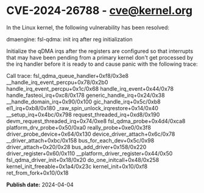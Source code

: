 # CVE-2024-26788 - cve@kernel.org

In the Linux kernel, the following vulnerability has been resolved:

dmaengine: fsl-qdma: init irq after reg initialization

Initialize the qDMA irqs after the registers are configured so that
interrupts that may have been pending from a primary kernel don't get
processed by the irq handler before it is ready to and cause panic with
the following trace:

  Call trace:
   fsl_qdma_queue_handler+0xf8/0x3e8
   __handle_irq_event_percpu+0x78/0x2b0
   handle_irq_event_percpu+0x1c/0x68
   handle_irq_event+0x44/0x78
   handle_fasteoi_irq+0xc8/0x178
   generic_handle_irq+0x24/0x38
   __handle_domain_irq+0x90/0x100
   gic_handle_irq+0x5c/0xb8
   el1_irq+0xb8/0x180
   _raw_spin_unlock_irqrestore+0x14/0x40
   __setup_irq+0x4bc/0x798
   request_threaded_irq+0xd8/0x190
   devm_request_threaded_irq+0x74/0xe8
   fsl_qdma_probe+0x4d4/0xca8
   platform_drv_probe+0x50/0xa0
   really_probe+0xe0/0x3f8
   driver_probe_device+0x64/0x130
   device_driver_attach+0x6c/0x78
   __driver_attach+0xbc/0x158
   bus_for_each_dev+0x5c/0x98
   driver_attach+0x20/0x28
   bus_add_driver+0x158/0x220
   driver_register+0x60/0x110
   __platform_driver_register+0x44/0x50
   fsl_qdma_driver_init+0x18/0x20
   do_one_initcall+0x48/0x258
   kernel_init_freeable+0x1a4/0x23c
   kernel_init+0x10/0xf8
   ret_from_fork+0x10/0x18

**Publish date:** 2024-04-04
